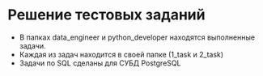 #  Решение тестовых заданий
 - В папках data_engineer и python_developer находятся выполненные задачи.
 - Каждая из задач находится в своей папке (1_task и 2_task)
 - Задачи по SQL сделаны для СУБД PostgreSQL
